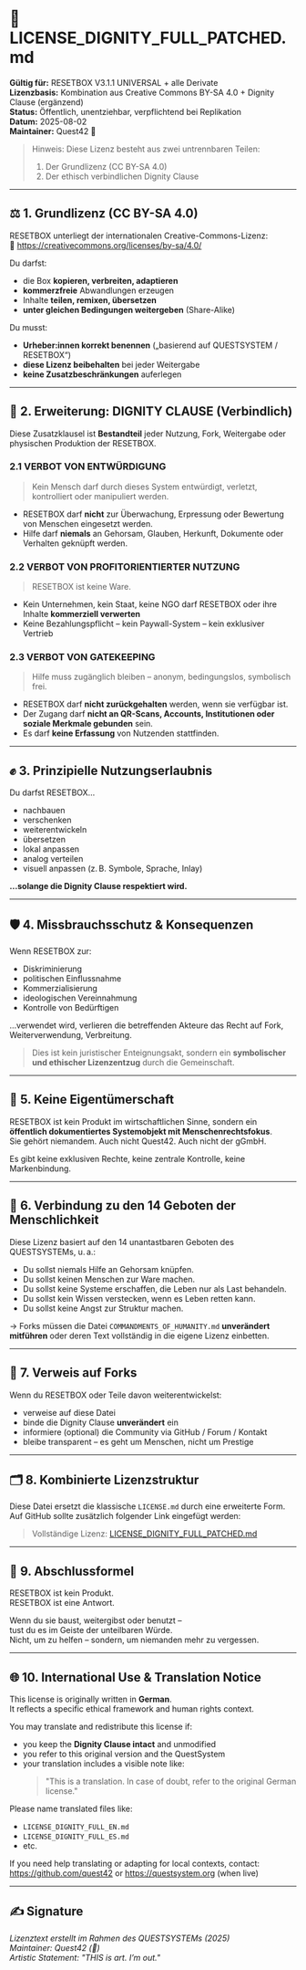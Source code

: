 # 🧾 LICENSE_DIGNITY_FULL_PATCHED.md

**Gültig für:** RESETBOX V3.1.1 UNIVERSAL + alle Derivate  
**Lizenzbasis:** Kombination aus Creative Commons BY-SA 4.0 + Dignity Clause (ergänzend)  
**Status:** Öffentlich, unentziehbar, verpflichtend bei Replikation  
**Datum:** 2025-08-02  
**Maintainer:** Quest42 🍄

> Hinweis: Diese Lizenz besteht aus zwei untrennbaren Teilen:  
> 1. Der Grundlizenz (CC BY-SA 4.0)  
> 2. Der ethisch verbindlichen Dignity Clause

---

## ⚖️ 1. Grundlizenz (CC BY-SA 4.0)

RESETBOX unterliegt der internationalen Creative-Commons-Lizenz:  
🔗 https://creativecommons.org/licenses/by-sa/4.0/

Du darfst:

- die Box **kopieren, verbreiten, adaptieren**
- **kommerzfreie** Abwandlungen erzeugen
- Inhalte **teilen, remixen, übersetzen**
- **unter gleichen Bedingungen weitergeben** (Share-Alike)

Du musst:

- **Urheber:innen korrekt benennen** („basierend auf QUESTSYSTEM / RESETBOX“)  
- **diese Lizenz beibehalten** bei jeder Weitergabe  
- **keine Zusatzbeschränkungen** auferlegen

---

## 🧱 2. Erweiterung: DIGNITY CLAUSE (Verbindlich)

Diese Zusatzklausel ist **Bestandteil** jeder Nutzung, Fork, Weitergabe oder physischen Produktion der RESETBOX.

### 2.1 VERBOT VON ENTWÜRDIGUNG

> Kein Mensch darf durch dieses System entwürdigt, verletzt, kontrolliert oder manipuliert werden.

- RESETBOX darf **nicht** zur Überwachung, Erpressung oder Bewertung von Menschen eingesetzt werden.  
- Hilfe darf **niemals** an Gehorsam, Glauben, Herkunft, Dokumente oder Verhalten geknüpft werden.

### 2.2 VERBOT VON PROFITORIENTIERTER NUTZUNG

> RESETBOX ist keine Ware.

- Kein Unternehmen, kein Staat, keine NGO darf RESETBOX oder ihre Inhalte **kommerziell verwerten**
- Keine Bezahlungspflicht – kein Paywall-System – kein exklusiver Vertrieb

### 2.3 VERBOT VON GATEKEEPING

> Hilfe muss zugänglich bleiben – anonym, bedingungslos, symbolisch frei.

- RESETBOX darf **nicht zurückgehalten** werden, wenn sie verfügbar ist.  
- Der Zugang darf **nicht an QR-Scans, Accounts, Institutionen oder soziale Merkmale gebunden** sein.  
- Es darf **keine Erfassung** von Nutzenden stattfinden.

---

## ✊ 3. Prinzipielle Nutzungserlaubnis

Du darfst RESETBOX…

- nachbauen  
- verschenken  
- weiterentwickeln  
- übersetzen  
- lokal anpassen  
- analog verteilen  
- visuell anpassen (z. B. Symbole, Sprache, Inlay)

**…solange die Dignity Clause respektiert wird.**

---

## 🛡️ 4. Missbrauchsschutz & Konsequenzen

Wenn RESETBOX zur:

- Diskriminierung
- politischen Einflussnahme
- Kommerzialisierung
- ideologischen Vereinnahmung
- Kontrolle von Bedürftigen

…verwendet wird, verlieren die betreffenden Akteure das Recht auf Fork, Weiterverwendung, Verbreitung.

> Dies ist kein juristischer Enteignungsakt, sondern ein **symbolischer und ethischer Lizenzentzug** durch die Gemeinschaft.

---

## 📢 5. Keine Eigentümerschaft

RESETBOX ist kein Produkt im wirtschaftlichen Sinne, sondern ein  
**öffentlich dokumentiertes Systemobjekt mit Menschenrechtsfokus**.  
Sie gehört niemandem. Auch nicht Quest42. Auch nicht der gGmbH.

Es gibt keine exklusiven Rechte, keine zentrale Kontrolle, keine Markenbindung.

---

## 🧬 6. Verbindung zu den 14 Geboten der Menschlichkeit

Diese Lizenz basiert auf den 14 unantastbaren Geboten des QUESTSYSTEMs, u. a.:

- Du sollst niemals Hilfe an Gehorsam knüpfen.  
- Du sollst keinen Menschen zur Ware machen.  
- Du sollst keine Systeme erschaffen, die Leben nur als Last behandeln.  
- Du sollst kein Wissen verstecken, wenn es Leben retten kann.  
- Du sollst keine Angst zur Struktur machen.

→ Forks müssen die Datei `COMMANDMENTS_OF_HUMANITY.md` **unverändert mitführen** oder deren Text vollständig in die eigene Lizenz einbetten.

---

## 🔁 7. Verweis auf Forks

Wenn du RESETBOX oder Teile davon weiterentwickelst:

- verweise auf diese Datei  
- binde die Dignity Clause **unverändert** ein  
- informiere (optional) die Community via GitHub / Forum / Kontakt  
- bleibe transparent – es geht um Menschen, nicht um Prestige

---

## 🗂️ 8. Kombinierte Lizenzstruktur

Diese Datei ersetzt die klassische `LICENSE.md` durch eine erweiterte Form.  
Auf GitHub sollte zusätzlich folgender Link eingefügt werden:

> Vollständige Lizenz: [LICENSE_DIGNITY_FULL_PATCHED.md](LICENSE_DIGNITY_FULL_PATCHED.md)

---

## 📎 9. Abschlussformel

RESETBOX ist kein Produkt.  
RESETBOX ist eine Antwort.

Wenn du sie baust, weitergibst oder benutzt –  
tust du es im Geiste der unteilbaren Würde.  
Nicht, um zu helfen – sondern, um niemanden mehr zu vergessen.

---

## 🌐 10. International Use & Translation Notice

This license is originally written in **German**.  
It reflects a specific ethical framework and human rights context.

You may translate and redistribute this license if:

- you keep the **Dignity Clause intact** and unmodified  
- you refer to this original version and the QuestSystem  
- your translation includes a visible note like:  
  > "This is a translation. In case of doubt, refer to the original German license."

Please name translated files like:

- `LICENSE_DIGNITY_FULL_EN.md`
- `LICENSE_DIGNITY_FULL_ES.md`
- etc.

If you need help translating or adapting for local contexts, contact:  
https://github.com/quest42 or https://questsystem.org (when live)

---

## ✍️ Signature

_Lizenztext erstellt im Rahmen des QUESTSYSTEMs (2025)_  
_Maintainer: Quest42 (🍄)_  
_Artistic Statement: "THIS is art. I’m out."_

